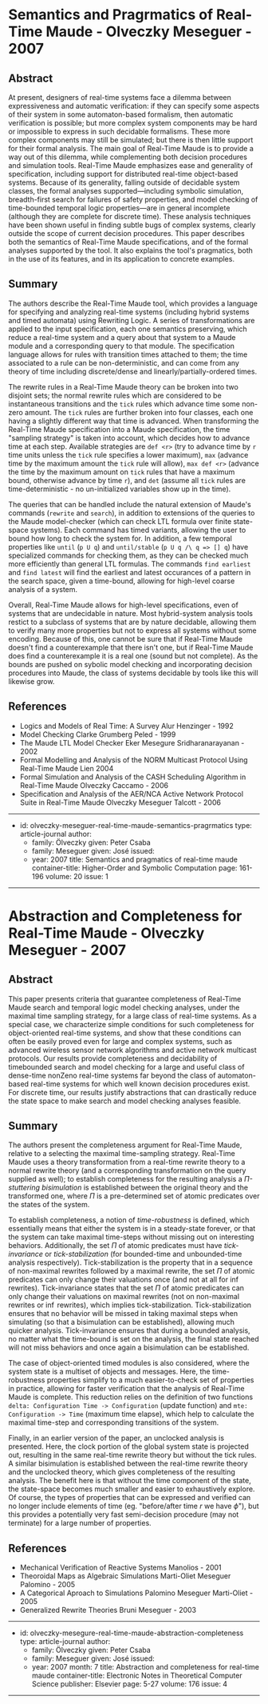 Semantics and Pragrmatics of Real-Time Maude - Olveczky Meseguer - 2007
=======================================================================

Abstract
--------

At present, designers of real-time systems face a dilemma between expressiveness
and automatic verification: if they can specify some aspects of their system in
some automaton-based formalism, then automatic verification is possible; but
more complex system components may be hard or impossible to express in such
decidable formalisms. These more complex components may still be simulated; but
there is then little support for their formal analysis. The main goal of
Real-Time Maude is to provide a way out of this dilemma, while complementing
both decision procedures and simulation tools. Real-Time Maude emphasizes ease
and generality of specification, including support for distributed real-time
object-based systems. Because of its generality, falling outside of decidable
system classes, the formal analyses supported—including symbolic simulation,
breadth-first search for failures of safety properties, and model checking of
time-bounded temporal logic properties—are in general incomplete (although they
are complete for discrete time). These analysis techniques have been shown
useful in finding subtle bugs of complex systems, clearly outside the scope of
current decision procedures. This paper describes both the semantics of
Real-Time Maude specifications, and of the formal analyses supported by the
tool. It also explains the tool's pragmatics, both in the use of its features,
and in its application to concrete examples.

Summary
-------

The authors describe the Real-Time Maude tool, which provides a language for
specifying and analyzing real-time systems (including hybrid systems and timed
automata) using Rewriting Logic. A series of transformations are applied to the
input specification, each one semantics preserving, which reduce a real-time
system and a query about that system to a Maude module and a corresponding query
to that module. The specification language allows for rules with transition
times attached to them; the time associated to a rule can be non-deterministic,
and can come from any theory of time including discrete/dense and
linearly/partially-ordered times.

The rewrite rules in a Real-Time Maude theory can be broken into two disjoint
sets; the normal rewrite rules which are considered to be instantaneous
transitions and the `tick` rules which advance time some non-zero amount. The
`tick` rules are further broken into four classes, each one having a slightly
different way that time is advanced. When transforming the Real-Time Maude
specification into a Maude specification, the time "sampling strategy" is taken
into account, which decides how to advance time at each step. Available
strategies are `def <r>` (try to advance time by `r` time units unless the
`tick` rule specifies a lower maximum), `max` (advance time by the maximum
amount the `tick` rule will allow), `max def <r>` (advance the time by the
maximum amount on `tick` rules that have a maximum bound, otherwise advance by
time `r`), and `det` (assume all `tick` rules are time-deterministic - no
un-initialized variables show up in the time).

The queries that can be handled include the natural extension of Maude's
commands (`rewrite` and `search`), in addition to extensions of the queries to
the Maude model-checker (which can check LTL formula over finite state-space
systems). Each command has timed variants, allowing the user to bound how long
to check the system for. In addition, a few temporal properties like `until` (`p
U q`) and `until/stable` (`p U q /\ q => [] q`) have specialized commands for
checking them, as they can be checked much more efficiently than general LTL
formulas. The commands `find earliest` and `find latest` will find the earliest
and latest occurances of a pattern in the search space, given a time-bound,
allowing for high-level coarse analysis of a system.

Overall, Real-Time Maude allows for high-level specifications, even of systems
that are undecidable in nature. Most hybrid-system analysis tools restict to a
subclass of systems that are by nature decidable, allowing them to verify many
more properties but not to express all systems without some encoding. Because of
this, one cannot be sure that if Real-Time Maude doesn't find a counterexample
that there isn't one, but if Real-Time Maude does find a counterexample it is a
real one (sound but not complete). As the bounds are pushed on sybolic model
checking and incorporating decision procedures into Maude, the class of systems
decidable by tools like this will likewise grow.

References
----------

-   Logics and Models of Real Time: A Survey
    Alur Henzinger - 1992
-   Model Checking
    Clarke Grumberg Peled - 1999
-   The Maude LTL Model Checker
    Eker Mesegure Sridharanarayanan - 2002
-   Formal Modelling and Analysis of the NORM Multicast Protocol Using Real-Time Maude
    Lien 2004
-   Formal Simulation and Analysis of the CASH Scheduling Algorithm in Real-Time Maude
    Olveczky Caccamo - 2006
-   Specification and Analysis of the AER/NCA Active Network Protocol Suite in Real-Time Maude
    Olveczky Meseguer Talcott - 2006

---
- id: olveczky-meseguer-real-time-maude-semantics-pragrmatics
  type: article-journal
  author:
  - family: Ölveczky
    given: Peter Csaba
  - family: Meseguer
    given: José
  issued:
  - year: 2007
  title: Semantics and pragmatics of real-time maude
  container-title: Higher-Order and Symbolic Computation
  page: 161-196
  volume: 20
  issue: 1
---

Abstraction and Completeness for Real-Time Maude - Olveczky Meseguer - 2007
===========================================================================

Abstract
--------

This paper presents criteria that guarantee completeness of Real-Time Maude
search and temporal logic model checking analyses, under the maximal time
sampling strategy, for a large class of real-time systems. As a special case, we
characterize simple conditions for such completeness for object-oriented
real-time systems, and show that these conditions can often be easily proved
even for large and complex systems, such as advanced wireless sensor network
algorithms and active network multicast protocols. Our results provide
completeness and decidability of timebounded search and model checking for a
large and useful class of dense-time nonZeno real-time systems far beyond the
class of automaton-based real-time systems for which well known decision
procedures exist. For discrete time, our results justify abstractions that can
drastically reduce the state space to make search and model checking analyses
feasible.

Summary
-------

The authors present the completeness argument for Real-Time Maude, relative to a
selecting the maximal time-sampling strategy. Real-Time Maude uses a theory
transformation from a real-time rewrite theory to a normal rewrite theory (and a
corresponding transformation on the query supplied as well); to establish
completeness for the resulting analysis a *$\Pi$-stuttering bisimulation* is
established between the original theory and the transformed one, where $\Pi$ is
a pre-determined set of atomic predicates over the states of the system.

To establish completeness, a notion of *time-robustness* is defined, which
essentially means that either the system is in a steady-state forever, or that
the system can take maximal time-steps without missing out on interesting
behaviors. Additionally, the set $\Pi$ of atomic predicates must have
*tick-invariance* or *tick-stabilization* (for bounded-time and unbounded-time
analysis respectively). Tick-stabilization is the property that in a sequence of
non-maximal rewrites followed by a maximal rewrite, the set $\Pi$ of atomic
predicates can only change their valuations once (and not at all for $\inf$
rewrites). Tick-invariance states that the set $\Pi$ of atomic predicates can
only change their valuations on maximal rewrites (not on non-maximal rewrites or
$\inf$ rewrites), which implies tick-stabilization. Tick-stabilization ensures
that no behavior will be missed in taking maximal steps when simulating (so that
a bisimulation can be established), allowing much quicker analysis.
Tick-invariance ensures that during a bounded analysis, no matter what the
time-bound is set on the analysis, the final state reached will not miss
behaviors and once again a bisimulation can be established.

The case of object-oriented timed modules is also considered, where the system
state is a multiset of objects and messages. Here, the time-robustness
properties simplify to a much easier-to-check set of properties in practice,
allowing for faster verification that the analysis of Real-Time Maude is
complete. This reduction relies on the definition of two functions `delta:
Configuration Time -> Configuration` (update function) and `mte: Configuration
-> Time` (maximum time elapse), which help to calculate the maximal time-step
and corresponding transitions of the system.

Finally, in an earlier version of the paper, an unclocked analysis is presented.
Here, the clock portion of the global system state is projected out, resulting
in the same real-time rewrite theory but without the tick rules. A similar
bisimulation is established between the real-time rewrite theory and the
unclocked theory, which gives completeness of the resulting analysis. The
benefit here is that without the time component of the state, the state-space
becomes much smaller and easier to exhaustively explore. Of course, the types of
properties that can be expressed and verified can no longer include elements of
time (eg. "before/after time $r$ we have $\phi$"), but this provides a
potentially very fast semi-decision procedure (may not terminate) for a large
number of properties.

References
----------

-   Mechanical Verification of Reactive Systems
    Manolios - 2001
-   Theoroidal  Maps as Algebraic Simulations
    Marti-Oliet Meseguer Palomino - 2005
-   A Categorical Aproach to Simulations
    Palomino Meseguer Marti-Oliet - 2005
-   Generalized Rewrite Theories
    Bruni Meseguer - 2003

---
- id: olveczky-mesegure-real-time-maude-abstraction-completeness
  type: article-journal
  author:
  - family: Ölveczky
    given: Peter Csaba
  - family: Meseguer
    given: José
  issued:
  - year: 2007
    month: 7
  title: Abstraction and completeness for real-time maude
  container-title: Electronic Notes in Theoretical Computer Science
  publisher: Elsevier
  page: 5-27
  volume: 176
  issue: 4
---
